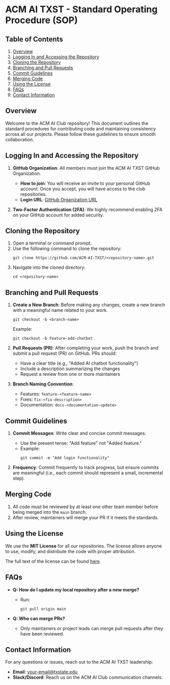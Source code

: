 # ACM AI TXST - Standard Operating Procedure (SOP)

## Table of Contents
1. [Overview](#overview)
2. [Logging In and Accessing the Repository](#logging-in-and-accessing-the-repository)
3. [Cloning the Repository](#cloning-the-repository)
4. [Branching and Pull Requests](#branching-and-pull-requests)
5. [Commit Guidelines](#commit-guidelines)
6. [Merging Code](#merging-code)
7. [Using the License](#using-the-license)
8. [FAQs](#faqs)
9. [Contact Information](#contact-information)

## Overview
Welcome to the ACM AI Club repository! This document outlines the standard procedures for contributing code and maintaining consistency across all our projects. Please follow these guidelines to ensure smooth collaboration.

## Logging In and Accessing the Repository
1. **GitHub Organization**: All members must join the ACM AI TXST GitHub Organization.
   - **How to join**: You will receive an invite to your personal GitHub account. Once you accept, you will have access to the club repositories.
   - **Login URL**: [GitHub Organization URL](https://github.com/ACM-AI-TXST)
   
2. **Two-Factor Authentication (2FA)**: We highly recommend enabling 2FA on your GitHub account for added security.

## Cloning the Repository
1. Open a terminal or command prompt.
2. Use the following command to clone the repository:
   ```
   git clone https://github.com/ACM-AI-TXST/<repository-name>.git
   ```
3. Navigate into the cloned directory:
   ```
   cd <repository-name>
   ```

## Branching and Pull Requests
1. **Create a New Branch**: Before making any changes, create a new branch with a meaningful name related to your work.
   ```
   git checkout -b <branch-name>
   ```
   Example: 
   ```
   git checkout -b feature-add-chatbot
   ```
   
2. **Pull Requests (PR)**: After completing your work, push the branch and submit a pull request (PR) on GitHub. PRs should:
   - Have a clear title (e.g., "Added AI chatbot functionality")
   - Include a description summarizing the changes
   - Request a review from one or more maintainers

3. **Branch Naming Convention**:
   - Features: `feature-<feature-name>`
   - Fixes: `fix-<fix-description>`
   - Documentation: `docs-<documentation-update>`

## Commit Guidelines
1. **Commit Messages**: Write clear and concise commit messages.
   - Use the present tense: "Add feature" not "Added feature."
   - Example:
     ```
     git commit -m "Add login functionality"
     ```

2. **Frequency**: Commit frequently to track progress, but ensure commits are meaningful (i.e., each commit should represent a small, incremental step).

## Merging Code
1. All code must be reviewed by at least one other team member before being merged into the `main` branch.
2. After review, maintainers will merge your PR if it meets the standards.

## Using the License
We use the **MIT License** for all our repositories. The license allows anyone to use, modify, and distribute the code with proper attribution.

The full text of the license can be found [here](https://opensource.org/licenses/MIT).

## FAQs
- **Q: How do I update my local repository after a new merge?**
  - Run:
    ```
    git pull origin main
    ```

- **Q: Who can merge PRs?**
  - Only maintainers or project leads can merge pull requests after they have been reviewed.

## Contact Information
For any questions or issues, reach out to the ACM AI TXST leadership:
- **Email**: [your-email@txstate.edu](mailto:your-email@txstate.edu)
- **Slack/Discord**: Reach us on the ACM AI Club communication channels.
